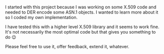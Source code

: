 I started with this project because I was working on some X.509 code and needed to DER encode some ASN.1 objects. I wanted to learn more about it so I coded my own implementation.

I have tested this with a higher level X.509 library and it seems to work fine. It's not necessarily the most optimal code but that gives you something to do 😉

Please feel free to use it, offer feedback, extend it, whatever.